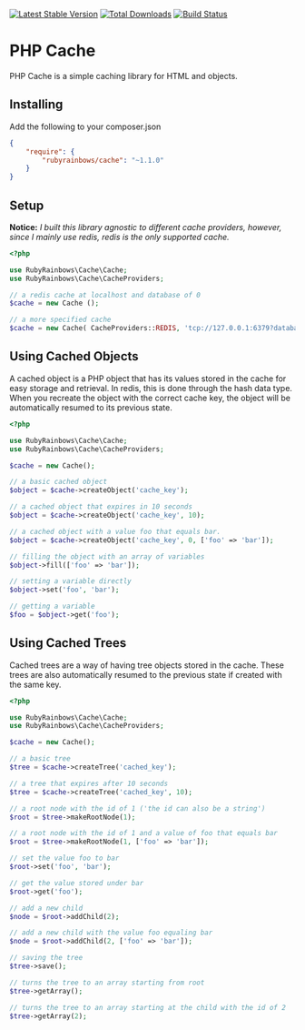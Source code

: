 [![Latest Stable Version](https://poser.pugx.org/rubyrainbows/cache/version.svg)](https://packagist.org/packages/rubyrainbows/cache)
[![Total Downloads](https://poser.pugx.org/rubyrainbows/cache/downloads.svg)](https://packagist.org/packages/rubyrainbows/cache)
[![Build Status](https://travis-ci.org/rubyrainbows/php-cache.png?branch=master)](https://travis-ci.org/rubyrainbows/php-cache)

# PHP Cache

PHP Cache is a simple caching library for HTML and objects.

## Installing

Add the following to your composer.json

```json
{
    "require": {
        "rubyrainbows/cache": "~1.1.0"
    }
}
```

## Setup

**Notice:** *I built this library agnostic to different cache providers, however, since I mainly use redis, redis is the only supported cache.*

```php
<?php

use RubyRainbows\Cache\Cache;
use RubyRainbows\Cache\CacheProviders;

// a redis cache at localhost and database of 0
$cache = new Cache ();

// a more specified cache
$cache = new Cache( CacheProviders::REDIS, 'tcp://127.0.0.1:6379?database=0');
```

## Using Cached Objects

A cached object is a PHP object that has its values stored in the cache for easy storage and retrieval. In redis, this
is done through the hash data type. When you recreate the object with the correct cache key, the object will be automatically
resumed to its previous state.

```php
<?php

use RubyRainbows\Cache\Cache;
use RubyRainbows\Cache\CacheProviders;

$cache = new Cache();

// a basic cached object
$object = $cache->createObject('cache_key'); 

// a cached object that expires in 10 seconds
$object = $cache->createObject('cache_key', 10);

// a cached object with a value foo that equals bar.
$object = $cache->createObject('cache_key', 0, ['foo' => 'bar']);

// filling the object with an array of variables
$object->fill(['foo' => 'bar']);

// setting a variable directly
$object->set('foo', 'bar');

// getting a variable
$foo = $object->get('foo');
```

## Using Cached Trees

Cached trees are a way of having tree objects stored in the cache. These trees are also automatically resumed to the 
previous state if created with the same key.

```php
<?php

use RubyRainbows\Cache\Cache;
use RubyRainbows\Cache\CacheProviders;

$cache = new Cache();

// a basic tree
$tree = $cache->createTree('cached_key');

// a tree that expires after 10 seconds
$tree = $cache->createTree('cached_key', 10);

// a root node with the id of 1 ('the id can also be a string')
$root = $tree->makeRootNode(1);

// a root node with the id of 1 and a value of foo that equals bar
$root = $tree->makeRootNode(1, ['foo' => 'bar']);

// set the value foo to bar
$root->set('foo', 'bar');

// get the value stored under bar
$root->get('foo');

// add a new child
$node = $root->addChild(2);

// add a new child with the value foo equaling bar
$node = $root->addChild(2, ['foo' => 'bar']);

// saving the tree
$tree->save();

// turns the tree to an array starting from root
$tree->getArray();

// turns the tree to an array starting at the child with the id of 2
$tree->getArray(2);
```
